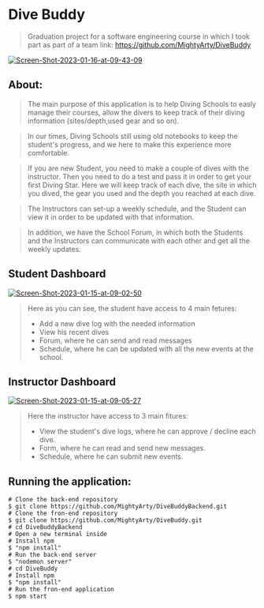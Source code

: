 # Dive Buddy

>Graduation project for a software engineering course in which I took part as part of a team
>link: https://github.com/MightyArty/DiveBuddy

<a href="https://ibb.co/cTQ1MSL"><img src="https://i.ibb.co/F7zKNLV/Screen-Shot-2023-01-16-at-09-43-09.png" alt="Screen-Shot-2023-01-16-at-09-43-09" border="0"></a>

## About:

> The main purpose of this application is to help Diving Schools to easly manage their courses, allow the divers to keep track of their diving information (sites/depth,used gear and so on).

> In our times, Diving Schools still using old notebooks to keep the student's progress, and we here to make this experience more comfortable.

> If you are new Student, you need to make a couple of dives with the instructor. Then you need to do a test and pass it in order to get your first Diving Star. Here we will keep track of each dive, the site in which you dived, the gear you used and the depth you reached at each dive.

> The Instructors can set-up a weekly schedule, and the Student can view it in order to be updated with that information.

> In addition, we have the School Forum, in which both the Students and the Instructors can communicate with each other and get all the weekly updates.

## Student Dashboard

<a href="https://ibb.co/qDmzdkD"><img src="https://i.ibb.co/HKG0VnK/Screen-Shot-2023-01-15-at-09-02-50.png" alt="Screen-Shot-2023-01-15-at-09-02-50" border="0"></a>

> Here as you can see, the student have access to 4 main fetures:
>
> - Add a new dive log with the needed information
> - View his recent dives
> - Forum, where he can send and read messages
> - Schedule, where he can be updated with all the new events at the school.

## Instructor Dashboard

<a href="https://ibb.co/Mh2sqmr"><img src="https://i.ibb.co/8BK0FHq/Screen-Shot-2023-01-15-at-09-05-27.png" alt="Screen-Shot-2023-01-15-at-09-05-27" border="0"></a>

> Here the instructor have access to 3 main fitures:
>
> - View the student's dive logs, where he can approve / decline each dive.
> - Form, where he can read and send new messages.
> - Schedule, where he can submit new events.

## Running the application:

```
# Clone the back-end repository
$ git clone https://github.com/MightyArty/DiveBuddyBackend.git
# Clone the fron-end repository
$ git clone https://github.com/MightyArty/DiveBuddy.git
# cd DiveBuddyBackend
# Open a new terminal inside
# Install npm
$ "npm install"
# Run the back-end server
$ "nodemon server"
# cd DiveBuddy
# Install npm
$ "npm install"
# Run the fron-end application
$ npm start
```
